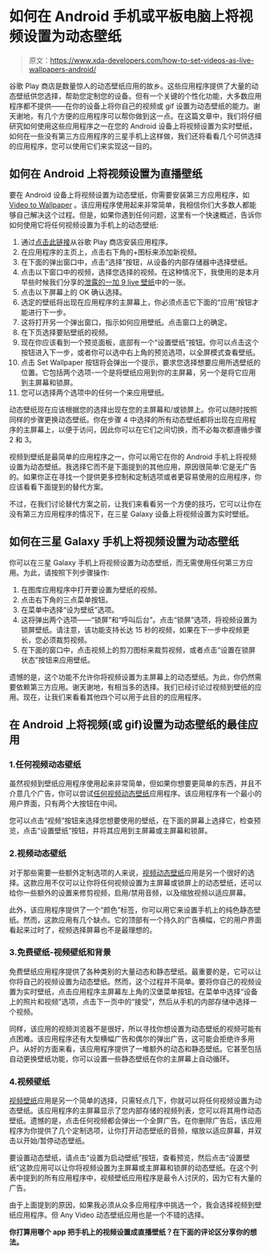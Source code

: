 # 如何在 Android 手机或平板电脑上将视频设置为动态壁纸

> 原文：<https://www.xda-developers.com/how-to-set-videos-as-live-wallpapers-android/>

谷歌 Play 商店是数量惊人的动态壁纸应用的故乡。这些应用程序提供了大量的动态壁纸供您选择，帮助您定制您的设备。但有一个关键的个性化功能，大多数应用程序都不提供——在你的设备上将你自己的视频或 gif 设置为动态壁纸的能力。谢天谢地，有几个方便的应用程序可以帮你做到这一点。在这篇文章中，我们将仔细研究如何使用这些应用程序之一在您的 Android 设备上将视频设置为实时壁纸，如何在一些没有第三方应用程序的三星手机上这样做，我们还将看看几个可供选择的应用程序，您可以使用它们来实现这一目的。

## 如何在 Android 上将视频设置为直播壁纸

要在 Android 设备上将视频设置为动态壁纸，你需要安装第三方应用程序，如 [Video to Wallpaper](https://play.google.com/store/apps/details?id=com.koncius.video.wallpaper) 。该应用程序使用起来非常简单，我相信你们大多数人都能够自己解决这个过程。但是，如果你遇到任何问题，这里有一个快速概述，告诉你如何使用它将任何视频设置为手机上的动态壁纸:

1.  通过[点击此链接](https://play.google.com/store/apps/details?id=com.koncius.video.wallpaper)从谷歌 Play 商店安装应用程序。
2.  在应用程序的主页上，点击右下角的+图标来添加新视频。
3.  在下面的弹出窗口中，点击“选择”按钮，从设备的内部存储器中选择壁纸。
4.  点击以下窗口中的视频，选择您选择的视频。在这种情况下，我使用的是本月早些时候我们分享的[泄露的一加 9 live 壁纸](https://www.xda-developers.com/oneplus-9-wallpapers-leak/)中的一张。
5.  点击以下屏幕上的 OK 确认选择。
6.  选定的壁纸将出现在应用程序的主屏幕上，你必须点击它下面的“应用”按钮才能进行下一步。
7.  这将打开另一个弹出窗口，指示如何应用壁纸。点击窗口上的确定。
8.  在下页选择要贴壁纸的视频。
9.  现在你应该看到一个预览面板，底部有一个“设置壁纸”按钮。你可以点击这个按钮进入下一步，或者你可以选中右上角的预览选项，以全屏模式查看壁纸。
10.  点击 Set Wallpaper 按钮将会弹出一个提示，要求您选择想要应用所选壁纸的位置。它包括两个选项-一个是将壁纸应用到你的主屏幕，另一个是将它应用到主屏幕和锁屏。
11.  您可以选择两个选项中的任何一个来应用壁纸。

动态壁纸现在应该根据您的选择出现在您的主屏幕和/或锁屏上。你可以随时按照同样的步骤更换动态壁纸。你在步骤 4 中选择的所有动态壁纸都将出现在应用程序的主屏幕上，以便于访问，因此你可以在它们之间切换，而不必每次都遵循步骤 2 和 3。

视频到壁纸是最简单的应用程序之一，你可以用它在你的 Android 手机上将视频设置为动态壁纸。我选择它而不是下面提到的其他应用，原因很简单:它是无广告的。如果你正在寻找一个提供更多控制和定制选项或者更容易使用的应用程序，你应该看看下面提到的替代方案。

不过，在我们讨论替代方案之前，让我们来看看另一个方便的技巧，它可以让你在没有第三方应用程序的情况下，在三星 Galaxy 设备上将视频设置为实时壁纸。

## 如何在三星 Galaxy 手机上将视频设置为动态壁纸

你可以在三星 Galaxy 手机上将视频设置为动态壁纸，而无需使用任何第三方应用。为此，请按照下列步骤操作:

1.  在图库应用程序中打开要设置为壁纸的视频。
2.  点击右下角的三点菜单按钮。
3.  在菜单中选择“设为壁纸”选项。
4.  这将弹出两个选项——“锁屏”和“呼叫后台”。点击“锁屏”选项，将视频设置为锁屏壁纸。请注意，该功能支持长达 15 秒的视频，如果在下一步中视频更长，您必须裁剪视频。
5.  在下面的窗口中，点击视频上的剪刀图标来裁剪视频，或者点击“设置在锁屏状态”按钮来应用壁纸。

遗憾的是，这个功能不允许你将视频设置为主屏幕上的动态壁纸。为此，你仍然需要依赖第三方应用。谢天谢地，有相当多的选择。我们已经讨论过视频到壁纸的应用。现在，让我们来看看其他四个可以用于此目的的应用程序。

## 在 Android 上将视频(或 gif)设置为动态壁纸的最佳应用

### 1.任何视频动态壁纸

虽然视频到壁纸应用程序使用起来非常简单，但如果你想要更简单的东西，并且不介意几个广告，你可以尝试[任何视频动态壁纸](https://play.google.com/store/apps/details?id=com.mclwp.anyvideolivewallpaper)应用程序。该应用程序有一个最小的用户界面，只有两个大按钮在中间。

您可以点击“视频”按钮来选择您想要使用的壁纸，在下面的屏幕上选择它，检查预览，点击“设置壁纸”按钮，并将其应用到主屏幕或主屏幕和锁屏。

### 2.视频动态壁纸

对于那些需要一些额外定制选项的人来说，[视频动态壁纸](https://play.google.com/store/apps/details?id=com.naing.vwallpaper)应用是另一个很好的选择。这款应用不仅可以让你将任何视频设置为主屏幕或锁屏上的动态壁纸，还可以给你一些额外的设置来修剪视频，启用/禁用音频，以及缩放视频以适应屏幕。

此外，该应用程序提供了一个“颜色”标签，你可以用它来设置手机上的纯色静态壁纸。然而，这款应用有几个缺点。它的顶部有一个持久的广告横幅，它的用户界面看起来过时了，视频选择屏幕也不是最理想的。

### 3.免费壁纸-视频壁纸和背景

免费壁纸应用程序提供了各种类别的大量动态和静态壁纸。最重要的是，它可以让你将自己的视频设置为动态壁纸。然而，这个过程并不简单。要将你自己的视频设置为实时壁纸，点击应用程序主屏幕左上角的汉堡菜单按钮。在菜单中选择“设备上的照片和视频”选项，点击下一页中的“接受”，然后从手机的内部存储中选择一个视频。

同样，该应用的视频浏览器不是很好，所以寻找你想设置为动态壁纸的视频可能有点困难。该应用程序还有大型横幅广告和偶尔的弹出广告，这可能会拒绝许多用户。从好的方面来看，该应用程序提供了一堆额外的动态和静态壁纸。它甚至包括自动更换壁纸功能，你可以设置一些静态壁纸在你的主屏幕上自动循环。

### 4.视频壁纸

[视频壁纸](https://play.google.com/store/apps/details?id=me.craftsapp.video.wallpaper)应用是另一个简单的选择，只需轻点几下，你就可以将任何视频设置为动态壁纸。该应用程序的主屏幕显示了您内部存储的视频列表，您可以将其用作动态壁纸。遗憾的是，点击任何视频都会弹出一个全屏广告。在你删除广告后，该应用程序为你提供了几个定制选项，让你打开动态壁纸的音频，缩放以适应屏幕，并双击以开始/暂停动态壁纸。

要设置动态壁纸，请点击“设置为启动壁纸”按钮，查看预览，然后点击“设置壁纸”这款应用可以让你将视频设置为主屏幕或主屏幕和锁屏的动态壁纸。在这个列表中提到的所有应用程序中，视频壁纸应用程序是最令人讨厌的，因为它有大量的广告。

由于上面提到的原因，如果我必须从众多应用程序中挑选一个，我会选择视频到壁纸应用程序。但 Any Video 动态壁纸应用也是一个不错的选择。

**你打算用哪个 app 把手机上的视频设置成直播壁纸？在下面的评论区分享你的想法。**